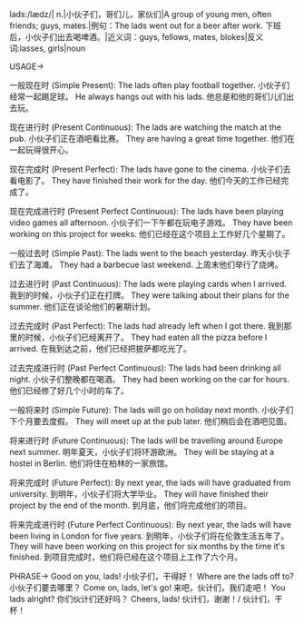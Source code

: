 lads:/lædz/| n.|小伙子们，哥们儿，家伙们|A group of young men, often friends; guys, mates.|例句：The lads went out for a beer after work.  下班后，小伙子们出去喝啤酒。|近义词：guys, fellows, mates, blokes|反义词:lasses, girls|noun


USAGE->

一般现在时 (Simple Present):
The lads often play football together. 小伙子们经常一起踢足球。
He always hangs out with his lads. 他总是和他的哥们儿们出去玩。

现在进行时 (Present Continuous):
The lads are watching the match at the pub. 小伙子们正在酒吧看比赛。
They are having a great time together. 他们在一起玩得很开心。

现在完成时 (Present Perfect):
The lads have gone to the cinema.  小伙子们去看电影了。
They have finished their work for the day.  他们今天的工作已经完成了。

现在完成进行时 (Present Perfect Continuous):
The lads have been playing video games all afternoon. 小伙子们一下午都在玩电子游戏。
They have been working on this project for weeks.  他们已经在这个项目上工作好几个星期了。

一般过去时 (Simple Past):
The lads went to the beach yesterday. 昨天小伙子们去了海滩。
They had a barbecue last weekend. 上周末他们举行了烧烤。

过去进行时 (Past Continuous):
The lads were playing cards when I arrived. 我到的时候，小伙子们正在打牌。
They were talking about their plans for the summer. 他们正在谈论他们的暑期计划。

过去完成时 (Past Perfect):
The lads had already left when I got there. 我到那里的时候，小伙子们已经离开了。
They had eaten all the pizza before I arrived.  在我到达之前，他们已经把披萨都吃光了。

过去完成进行时 (Past Perfect Continuous):
The lads had been drinking all night. 小伙子们整晚都在喝酒。
They had been working on the car for hours.  他们已经修了好几个小时的车了。

一般将来时 (Simple Future):
The lads will go on holiday next month. 小伙子们下个月要去度假。
They will meet up at the pub later.  他们稍后会在酒吧见面。

将来进行时 (Future Continuous):
The lads will be travelling around Europe next summer.  明年夏天，小伙子们将环游欧洲。
They will be staying at a hostel in Berlin. 他们将住在柏林的一家旅馆。

将来完成时 (Future Perfect):
By next year, the lads will have graduated from university. 到明年，小伙子们将大学毕业。
They will have finished their project by the end of the month. 到月底，他们将完成他们的项目。

将来完成进行时 (Future Perfect Continuous):
By next year, the lads will have been living in London for five years. 到明年，小伙子们将在伦敦生活五年了。
They will have been working on this project for six months by the time it's finished.  到项目完成时，他们将已经在这个项目上工作了六个月。


PHRASE->
Good on you, lads!  小伙子们，干得好！
Where are the lads off to?  小伙子们要去哪里？
Come on, lads, let's go!  来吧，伙计们，我们走吧！
You lads alright?  你们伙计们还好吗？
Cheers, lads!  伙计们，谢谢！/ 伙计们，干杯！
